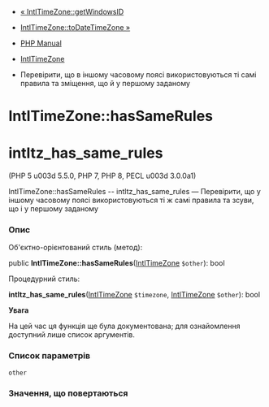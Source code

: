 - [« IntlTimeZone::getWindowsID](intltimezone.getwindowsid.md)
- [IntlTimeZone::toDateTimeZone »](intltimezone.todatetimezone.md)

- [PHP Manual](index.md)
- [IntlTimeZone](class.intltimezone.md)
- Перевірити, що в іншому часовому поясі використовуються ті самі
правила та зміщення, що й у першому заданому

# IntlTimeZone::hasSameRules

# intltz_has_same_rules

(PHP 5 u003d 5.5.0, PHP 7, PHP 8, PECL u003d 3.0.0a1)

IntlTimeZone::hasSameRules -- intltz_has_same_rules — Перевірити, що у
іншому часовому поясі використовуються ті ж самі правила та зсуви, що і
у першому заданому

### Опис

Об'єктно-орієнтований стиль (метод):

public
**IntlTimeZone::hasSameRules**([IntlTimeZone](class.intltimezone.md)
`$other`): bool

Процедурний стиль:

**intltz_has_same_rules**([IntlTimeZone](class.intltimezone.md)
`$timezone`, [IntlTimeZone](class.intltimezone.md) `$other`): bool

**Увага**

На цей час ця функція ще була документована; для
ознайомлення доступний лише список аргументів.

### Список параметрів

`other`

### Значення, що повертаються
